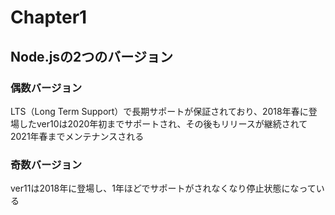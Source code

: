 # Chapter1

## Node.jsの2つのバージョン
### 偶数バージョン
LTS（Long Term Support）で長期サポートが保証されており、2018年春に登場したver10は2020年初までサポートされ、その後もリリースが継続されて2021年春までメンテナンスされる

### 奇数バージョン
ver11は2018年に登場し、1年ほどでサポートがされなくなり停止状態になっている

